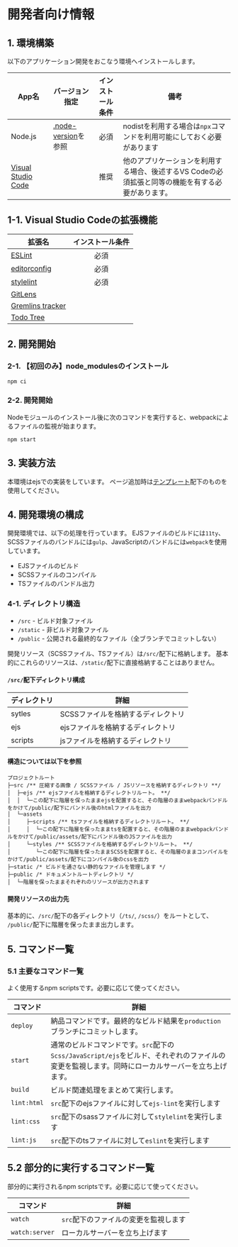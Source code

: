 # 開発者向け情報

## 1. 環境構築

以下のアプリケーション開発をおこなう環境へインストールします。

|App名|バージョン指定|インストール条件|備考|
|---|---|:-:|---|
|Node.js|[.node-version](./.node-version)を参照|必須|nodistを利用する場合は`npx`コマンドを利用可能にしておく必要があります|
|[Visual Studio Code](https://code.visualstudio.com/)||推奨|他のアプリケーションを利用する場合、後述するVS Codeの必須拡張と同等の機能を有する必要があります。|

## 1-1. Visual Studio Codeの拡張機能

|拡張名|インストール条件|
|---|:-:|
|[ESLint](https://marketplace.visualstudio.com/items?itemName=dbaeumer.vscode-eslint)|必須|
|[editorconfig](https://marketplace.visualstudio.com/items?itemName=EditorConfig.EditorConfig)|必須|
|[stylelint](https://marketplace.visualstudio.com/items?itemName=stylelint.vscode-stylelint)|必須|
|[GitLens](https://marketplace.visualstudio.com/items?itemName=eamodio.gitlens)||
|[Gremlins tracker](https://marketplace.visualstudio.com/items?itemName=nhoizey.gremlins)||
|[Todo Tree](https://marketplace.visualstudio.com/items?itemName=Gruntfuggly.todo-tree)||

## 2. 開発開始

### 2-1. 【初回のみ】node_modulesのインストール

```shell
npm ci
```

### 2-2. 開発開始

Nodeモジュールのインストール後に次のコマンドを実行すると、webpackによるファイルの監視が始まります。

```shell
npm start
```

## 3. 実装方法

本環境はejsでの実装をしています。
ページ追加時は[テンプレート](/src/ejs/example/templates)配下のものを使用してください。

## 4. 開発環境の構成

開発環境では、以下の処理を行っています。
EJSファイルのビルドには`11ty`、SCSSファイルのバンドルには`gulp`、JavaScriptのバンドルには`webpack`を使用しています。

- EJSファイルのビルド
- SCSSファイルのコンパイル
- TSファイルのバンドル出力

### 4-1. ディレクトリ構造

- `/src` - ビルド対象ファイル
- `/static` - 非ビルド対象ファイル
- `/public` - 公開される最終的なファイル（全ブランチでコミットしない）

開発リソース（SCSSファイル、TSファイル）は`/src/`配下に格納します。
基本的にこれらのリソースは、`/static/`配下に直接格納することはありません。

####  `/src/`配下ディレクトリ構成

|  ディレクトリ |  詳細  |
| ---- | ---- |
| sytles | SCSSファイルを格納するディレクトリ |
| ejs | ejsファイルを格納するディレクトリ |
| scripts | jsファイルを格納するディレクトリ |

####  構造については以下を参照

```
プロジェクトルート
├─src /** 圧縮する画像 / SCSSファイル / JSリソースを格納するディレクトリ **/
│  ├─ejs /** ejsファイルを格納するディレクトリルート。 **/
│  │  └─この配下に階層を保ったままejsを配置すると、その階層のままwebpackバンドルをかけて/public/配下にバンドル後のhtmlファイルを出力
│  └─assets
│     ├─scripts /** tsファイルを格納するディレクトリルート。 **/
│     │  └─この配下に階層を保ったままtsを配置すると、その階層のままwebpackバンドルをかけて/public/assets/配下にバンドル後のJSファイルを出力
│     └─styles /** SCSSファイルを格納するディレクトリルート。 **/
│        └─この配下に階層を保ったままSCSSを配置すると、その階層のままコンパイルをかけて/public/assets/配下にコンパイル後のcssを出力
├─static /* ビルドを通さない静的なファイルを管理します */
├─public /* ドキュメントルートディレクトリ */
│  └─階層を保ったままそれぞれのリソースが出力されます
```

#### 開発リソースの出力先

基本的に、`/src/`配下の各ディレクトリ（`/ts/`, `/scss/`）をルートとして、
`/public/`配下に階層を保ったまま出力します。

## 5. コマンド一覧

### 5.1 主要なコマンド一覧

よく使用するnpm scriptsです。必要に応じて使ってください。

|  コマンド  |  詳細  |
| ---- | ---- |
| `deploy` | 納品コマンドです。最終的なビルド結果を`production`ブランチにコミットします。 |
| `start` | 通常のビルドコマンドです。`src`配下の`Scss/JavaScript/ejs`をビルド、それぞれのファイルの変更を監視します。同時にローカルサーバーを立ち上げます。 |
| `build` | ビルド関連処理をまとめて実行します。 |
| `lint:html` | `src`配下のejsファイルに対して`ejs-lint`を実行します |
| `lint:css` | `src`配下のsassファイルに対して`stylelint`を実行します |
| `lint:js` | `src`配下のtsファイルに対して`eslint`を実行します |

## 5.2 部分的に実行するコマンド一覧

部分的に実行されるnpm scriptsです。必要に応じて使ってください。

|  コマンド  |  詳細  |
| ---- | ---- |
| `watch` | `src`配下のファイルの変更を監視します |
| `watch:server` | ローカルサーバーを立ち上げます |

